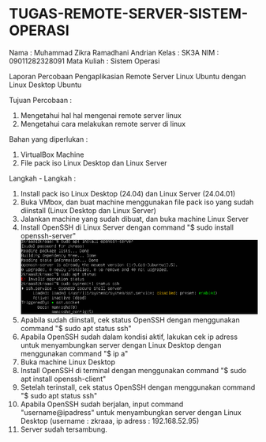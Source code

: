 # TUGAS-REMOTE-SERVER-SISTEM-OPERASI

Nama : Muhammad Zikra Ramadhani Andrian
Kelas : SK3A
NIM : 09011282328091
Mata Kuliah : Sistem Operasi

Laporan Percobaan Pengaplikasian Remote Server Linux Ubuntu dengan Linux Desktop Ubuntu

Tujuan Percobaan :
1. Mengetahui hal hal mengenai remote server linux
2. Mengetahui cara melakukan remote server di linux

Bahan yang diperlukan :
1. VirtualBox Machine
2. File pack iso Linux Desktop dan Linux Server

Langkah - Langkah :
1. Install pack iso Linux Desktop (24.04) dan Linux Server (24.04.01)
2. Buka VMbox, dan buat machine menggunakan file pack iso yang sudah diinstall (Linux Desktop dan Linux Server)
3. Jalankan machine yang sudah dibuat, dan buka machine Linux Server
4. Install OpenSSH di Linux Server dengan command "$ sudo install openssh-server"
   ![alt text](https://github.com/ZikraRamadhani/TUGAS-REMOTE-SERVER-SISTEM-OPERASI/blob/images/Screenshot%202024-10-30%20221818.png?raw=true)
6. Apabila sudah diinstall, cek status OpenSSH dengan menggunakan command "$ sudo apt status ssh"
7. Apabila OpenSSH sudah dalam kondisi aktif, lakukan cek ip adress untuk menyambungkan server dengan Linux Desktop dengan menggunakan command "$ ip a"
8. Buka machine Linux Desktop
9. Install OpenSSH di terminal dengan menggunakan command "$ sudo apt install openssh-client"
10. Setelah terinstall, cek status OpenSSH dengan menggunakan command "$ sudo apt status ssh"
11. Apabila OpenSSH sudah berjalan, input command "username@ipadress" untuk menyambungkan server dengan Linux Desktop (username : zkraaa, ip adress : 192.168.52.95)
12. Server sudah tersambung. 
